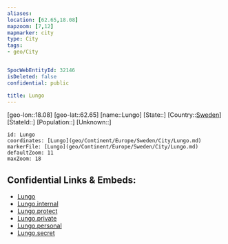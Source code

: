 ```yaml
---
aliases: 
location: [62.65,18.08]
mapzoom: [7,12] 
mapmarker: city 
type: City
tags:
- geo/City


SpocWebEntityId: 32146
isDeleted: false
confidential: public

title: Lungo
---
```

[geo-lon::18.08]
[geo-lat::62.65]
[name::Lungo]
[State::]
[Country::[Sweden](geo/Continent/Europe/Sweden.md)]
[StateId::]
[Population::]
[Unknown::]


```leaflet
id: Lungo
coordinates: [Lungo](geo/Continent/Europe/Sweden/City/Lungo.md)
markerFile: [Lungo](geo/Continent/Europe/Sweden/City/Lungo.md)
defaultZoom: 11 
maxZoom: 18
```


## Confidential Links & Embeds: 
- [Lungo](../../../../../../_public/geo/Continent/Europe/Sweden/City/Lungo.md) 
- [Lungo.internal](../../../../../../_internal/geo/Continent/Europe/Sweden/City/Lungo.internal.md) 
- [Lungo.protect](../../../../../../_protect/geo/Continent/Europe/Sweden/City/Lungo.protect.md) 
- [Lungo.private](../../../../../../_private/geo/Continent/Europe/Sweden/City/Lungo.private.md) 
- [Lungo.personal](../../../../../../_personal/geo/Continent/Europe/Sweden/City/Lungo.personal.md) 
- [Lungo.secret](../../../../../../_secret/geo/Continent/Europe/Sweden/City/Lungo.secret.md) 
